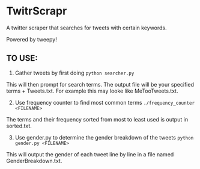 # TwitrScrapr
A twitter scraper that searches for tweets with certain keywords.

Powered by tweepy!


## TO USE:
1. Gather tweets by first doing ```python searcher.py```

This will then prompt for search terms. The output file will be your
specified terms + Tweets.txt. For example this may looke like 
MeTooTweets.txt.

2. Use frequency counter to find most common terms 
```./frequency_counter <FILENAME>```

The terms and their frequency sorted from most to least used is output
in sorted.txt.

3. Use gender.py to determine the gender breakdown of the tweets 
```python gender.py <FILENAME>```

This will output the gender of each tweet line by line in a file named
<FILENAME>GenderBreakdown.txt.
